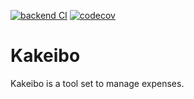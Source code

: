 [![backend CI](https://github.com/takatoshiono/kakeibo/workflows/backend%20CI/badge.svg)](https://github.com/takatoshiono/kakeibo/actions)
[![codecov](https://codecov.io/gh/takatoshiono/kakeibo/branch/main/graph/badge.svg?token=HSH2Wcy5C4)](https://codecov.io/gh/takatoshiono/kakeibo)

# Kakeibo

Kakeibo is a tool set to manage expenses.

